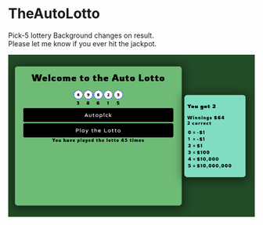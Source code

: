 # TheAutoLotto
Pick-5 lottery
Background changes on result.  
Please let me know if you ever hit the jackpot.

![](images/AutoLotto.png)